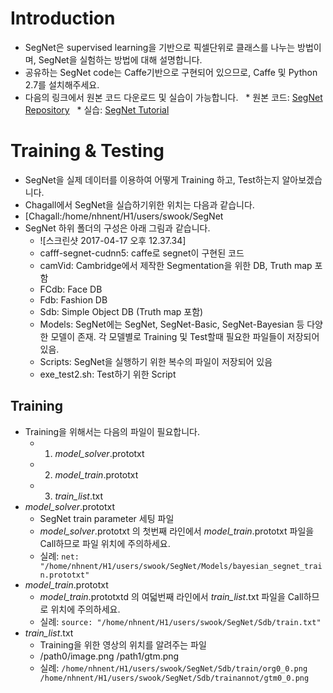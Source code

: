 # Introduction
* SegNet은 supervised learning을 기반으로 픽셀단위로 클래스를 나누는 방법이며, SegNet을 실험하는 방법에 대해 설명합니다. 
* 공유하는 SegNet code는 Caffe기반으로 구현되어 있으므로, Caffe 및 Python 2.7를 설치해주세요. 
* 다음의 링크에서 원본 코드 다운로드 및 실습이 가능합니다. 
   * 원본 코드: [SegNet Repository](https://github.com/alexgkendall/caffe-segnet)
   * 실습: [SegNet Tutorial](http://mi.eng.cam.ac.uk/projects/segnet/tutorial.html)

# Training & Testing
* SegNet을 실제 데이터를 이용하여 어떻게 Training 하고, Test하는지 알아보겠습니다. 
* Chagall에서 SegNet을 실습하기위한 위치는 다음과 같습니다.
 * [Chagall:/home/nhnent/H1/users/swook/SegNet
*  SegNet 하위 폴더의 구성은 아래 그림과 같습니다. 
    *  ![스크린샷 2017-04-17 오후 12.37.34]
    *  cafff-segnet-cudnn5: caffe로 segnet이 구현된 코드 
    *  camVid: Cambridge에서 제작한 Segmentation을 위한 DB, Truth map 포함
    *  FCdb: Face DB
    *  Fdb: Fashion DB
    *  Sdb: Simple Object DB (Truth map 포함)
    *  Models: SegNet에는 SegNet, SegNet-Basic, SegNet-Bayesian 등 다양한 모델이 존재. 각 모델별로 Training 및 Test할때 필요한 파일들이 저장되어 있음. 
    *  Scripts: SegNet을 실행하기 위한 복수의 파일이 저장되어 있음
    *  exe_test2.sh: Test하기 위한 Script
## Training
* Training을 위해서는 다음의 파일이 필요합니다.
    * 1. *model_solver*.prototxt
    * 2. *model_train*.prototxt
    * 3. *train_list*.txt
* *model_solver*.prototxt
    * SegNet train parameter 세팅 파일
    * *model_solver*.prototxt 의 첫번째 라인에서 *model_train*.prototxt 파일을 Call하므로 파일 위치에 주의하세요.
    * 실례: ```net: "/home/nhnent/H1/users/swook/SegNet/Models/bayesian_segnet_train.prototxt" ``` 
* *model_train*.prototxt
    * *model_train*.prototxtd 의 여덟번째 라인에서 *train_list*.txt 파일을 Call하므로 위치에 주의하세요.
    * 실례: ```source: "/home/nhnent/H1/users/swook/SegNet/Sdb/train.txt"```
* *train_list*.txt
    * Training을 위한 영상의 위치를 알려주는 파일
    * /path0/image.png /path1/gtm.png
    * 실례: ```/home/nhnent/H1/users/swook/SegNet/Sdb/train/org0_0.png /home/nhnent/H1/users/swook/SegNet/Sdb/trainannot/gtm0_0.png```
